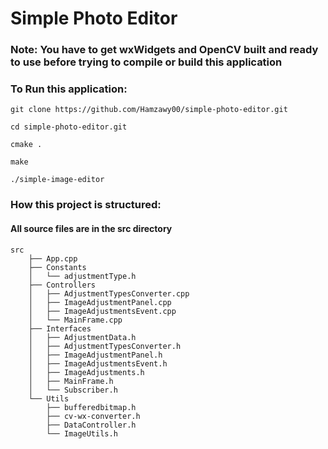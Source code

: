 # Simple Photo Editor

### Note: You have to get wxWidgets and OpenCV built and ready to use before trying to compile or build this application

### To Run this application:

```
git clone https://github.com/Hamzawy00/simple-photo-editor.git
```

```
cd simple-photo-editor.git
```

```
cmake .
```

```
make
```

```
./simple-image-editor
```

### How this project is structured:

#### All source files are in the src directory

```
src
    ├── App.cpp
    ├── Constants
    │   └── adjustmentType.h
    ├── Controllers
    │   ├── AdjustmentTypesConverter.cpp
    │   ├── ImageAdjustmentPanel.cpp
    │   ├── ImageAdjustmentsEvent.cpp
    │   └── MainFrame.cpp
    ├── Interfaces
    │   ├── AdjustmentData.h
    │   ├── AdjustmentTypesConverter.h
    │   ├── ImageAdjustmentPanel.h
    │   ├── ImageAdjustmentsEvent.h
    │   ├── ImageAdjustments.h
    │   ├── MainFrame.h
    │   └── Subscriber.h
    └── Utils
        ├── bufferedbitmap.h
        ├── cv-wx-converter.h
        ├── DataController.h
        └── ImageUtils.h
```
